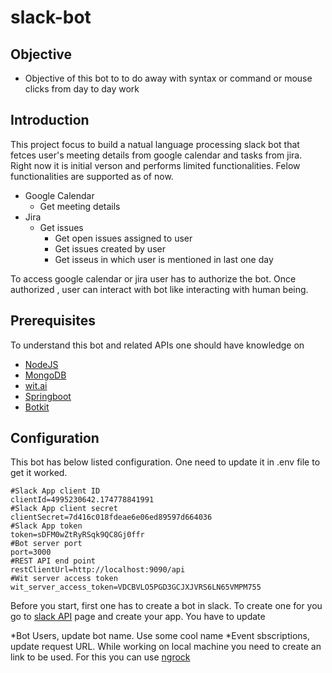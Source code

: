# slack-bot

## Objective ##
* Objective of this bot to to do away with syntax or command or mouse clicks  from day to day work

## Introduction ##
This project focus to build a natual language processing slack bot that fetces user's  meeting details from google calendar and tasks from jira. Right now it is initial verson and  performs limited functionalities.  Felow functionalities are supported as of now.

* Google Calendar 
  * Get meeting details 
* Jira
  * Get issues
    * Get open issues assigned to user 
    * Get issues created by user
    * Get isseus in which user is mentioned in last one day


To access  google calendar or jira user has to authorize the bot. Once authorized , user can interact with bot like interacting with human being. 

## Prerequisites ##
To understand this bot and related APIs one should have knowledge on 
* [NodeJS]()
* [MongoDB]()
* [wit.ai]()
* [Springboot]()
* [Botkit]()

## Configuration ##
This bot has below listed configuration. One need to update it in .env file to get it worked.
```
#Slack App client ID
clientId=4995230642.174778841991
#Slack App client secret
clientSecret=7d416c018fdeae6e06ed89597d664036
#Slack App token
token=sDFM0wZtRyRSqk9QC8Gj0ffr
#Bot server port
port=3000
#REST API end point
restClientUrl=http://localhost:9090/api
#Wit server access token
wit_server_access_token=VDCBVLO5PGD3GCJXJVRS6LN65VMPM755
```

Before you start, first  one has to create a bot in slack.  To create one for you  go to [slack API](https://api.slack.com/) page and create your app. You have to update 

*Bot Users, update bot name. Use some cool name
*Event sbscriptions, update request URL. While working on local machine you need to create an link to be used.  For this you can use [ngrock](https://ngrok.com/)


